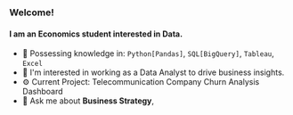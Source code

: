 ### Welcome!

#### I am an Economics student interested in Data. 

- 🧠 Possessing knowledge in: `Python[Pandas]`, `SQL[BigQuery]`, `Tableau`, `Excel`
- 💼 I'm interested in working as a Data Analyst to drive business insights. 
- ⚙️ Current Project: Telecommunication Company Churn Analysis Dashboard
- 💬 Ask me about **Business Strategy**, 
